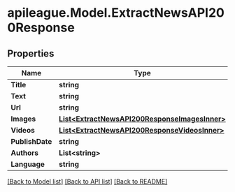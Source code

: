# apileague.Model.ExtractNewsAPI200Response

## Properties

Name | Type | Description | Notes
------------ | ------------- | ------------- | -------------
**Title** | **string** |  | [optional] 
**Text** | **string** |  | [optional] 
**Url** | **string** |  | [optional] 
**Images** | [**List&lt;ExtractNewsAPI200ResponseImagesInner&gt;**](ExtractNewsAPI200ResponseImagesInner.md) |  | [optional] 
**Videos** | [**List&lt;ExtractNewsAPI200ResponseVideosInner&gt;**](ExtractNewsAPI200ResponseVideosInner.md) |  | [optional] 
**PublishDate** | **string** |  | [optional] 
**Authors** | **List&lt;string&gt;** |  | [optional] 
**Language** | **string** |  | [optional] 

[[Back to Model list]](../README.md#documentation-for-models) [[Back to API list]](../README.md#documentation-for-api-endpoints) [[Back to README]](../README.md)

